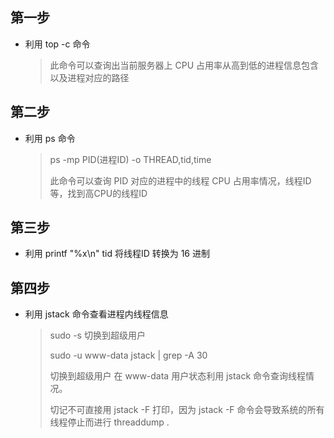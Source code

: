 第一步
------------
* 利用 top -c 命令

  > 此命令可以查询出当前服务器上 CPU 占用率从高到低的进程信息包含以及进程对应的路径

第二步
------------
* 利用 ps 命令

  > ps -mp PID(进程ID) -o THREAD,tid,time 
  >
  > 此命令可以查询 PID 对应的进程中的线程 CPU 占用率情况，线程ID等，找到高CPU的线程ID

第三步
-------------
* 利用 printf "%x\n" tid 将线程ID 转换为 16 进制

第四步
-------------
* 利用 jstack 命令查看进程内线程信息

  > sudo -s  切换到超级用户
  >
  > sudo -u www-data jstack <pid> | grep <tid> -A 30
  >
  > 切换到超级用户 在 www-data 用户状态利用 jstack 命令查询线程情况。
  >
  > 切记不可直接用 jstack -F 打印，因为 jstack -F 命令会导致系统的所有线程停止而进行 threaddump .
  >
  >
  >
 

